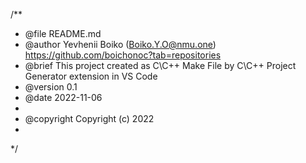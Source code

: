 /**
 * @file README.md
 * @author Yevhenii Boiko (Boiko.Y.O@nmu.one) https://github.com/boichonoc?tab=repositories
 * @brief This project created as C\C++ Make File by C\C++ Project Generator extension in VS Code
 * @version 0.1
 * @date 2022-11-06
 *
 * @copyright Copyright (c) 2022
 *
 */
 
 
